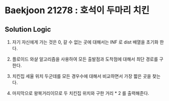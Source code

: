 # Baekjoon 21278 : 호석이 두마리 치킨

## Solution Logic

1. 자기 자신에게 가는 것은 0, 갈 수 없는 곳에 대해서는 INF 로 dist 배열을 초기화 한다.

2. 플로이드 와샬 알고리즘을 사용하여 모든 출발점과 도착점에 대해서 최단 경로를 구한다.

3. 치킨집 세울 위치 두군데를 모든 경우수에 대해서 비교하면서 가장 짧은 곳을 찾는다.

4. 마지막으로 왕복거리이므로 두 치킨집 위치와 구한 거리 * 2 를 출력해준다.
